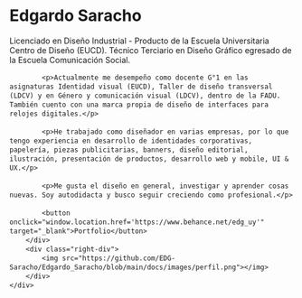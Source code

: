 # Edgardo Saracho

<div class="container_about">
        <!-- Div izquierdo con texto y botón -->
        <div class="left-div">
            <p>Licenciado en Diseño Industrial - Producto de la Escuela Universitaria Centro de Diseño (EUCD). Técnico Terciario en Diseño Gráfico egresado de la Escuela Comunicación Social.</p>

            <p>Actualmente me desempeño como docente G°1 en las asignaturas Identidad visual (EUCD), Taller de diseño transversal (LDCV) y en Género y comunicación visual (LDCV), dentro de la FADU. También cuento con una marca propia de diseño de interfaces para relojes digitales.</p>

            <p>He trabajado como diseñador en varias empresas, por lo que tengo experiencia en desarrollo de identidades corporativas, papelería, piezas publicitarias, banners, diseño editorial, ilustración, presentación de productos, desarrollo web y mobile, UI & UX.</p>

            <p>Me gusta el diseño en general, investigar y aprender cosas nuevas. Soy autodidacta y busco seguir creciendo como profesional.</p>

            <button onclick="window.location.href='https://www.behance.net/edg_uy'" target="_blank">Portfolio</button>
        </div>
        <div class="right-div">
            <img src="https://github.com/EDG-Saracho/Edgardo_Saracho/blob/main/docs/images/perfil.png"></img>
        </div>
    </div>

   

    



